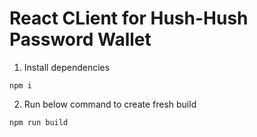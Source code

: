 # React CLient for Hush-Hush Password Wallet

1. Install dependencies
```
npm i
```

2. Run below command to create fresh build
```
npm run build
```
